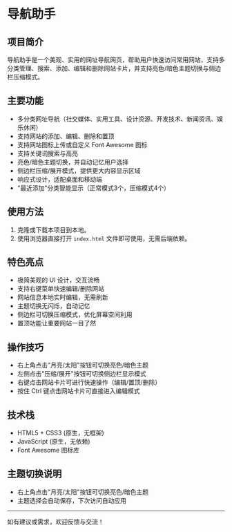 # 导航助手

## 项目简介

导航助手是一个美观、实用的网址导航网页，帮助用户快速访问常用网站，支持多分类管理、搜索、添加、编辑和删除网站卡片，并支持亮色/暗色主题切换与侧边栏压缩模式。

## 主要功能
- 多分类网址导航（社交媒体、实用工具、设计资源、开发技术、新闻资讯、娱乐休闲）
- 支持网站的添加、编辑、删除和置顶
- 支持网站图标上传或自定义 Font Awesome 图标
- 支持关键词搜索与高亮
- 亮色/暗色主题切换，并自动记忆用户选择
- 侧边栏压缩/展开模式，提供更大内容显示区域
- 响应式设计，适配桌面和移动端
- "最近添加"分类智能显示（正常模式3个，压缩模式4个）

## 使用方法
1. 克隆或下载本项目到本地。
2. 使用浏览器直接打开 `index.html` 文件即可使用，无需后端依赖。

## 特色亮点
- 极简美观的 UI 设计，交互流畅
- 支持右键菜单快速编辑/删除网站
- 网站信息本地实时编辑，无需刷新
- 主题切换无闪烁，自动记忆
- 侧边栏可切换压缩模式，优化屏幕空间利用
- 置顶功能让重要网站一目了然

## 操作技巧
- 右上角点击"月亮/太阳"按钮可切换亮色/暗色主题
- 左侧点击"压缩/展开"按钮可切换侧边栏显示模式
- 右键点击网站卡片可进行快速操作（编辑/置顶/删除）
- 按住 Ctrl 键点击网站卡片可直接进入编辑模式

## 技术栈
- HTML5 + CSS3 (原生，无框架)
- JavaScript (原生，无依赖)
- Font Awesome 图标库

## 主题切换说明
- 右上角点击"月亮/太阳"按钮可切换亮色/暗色主题
- 主题选择会自动保存，下次访问自动应用

---

如有建议或需求，欢迎反馈与交流！ 

